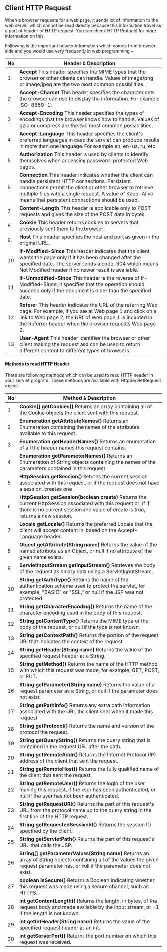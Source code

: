 ## Client HTTP Request

When a browser requests for a web page, it sends lot of information to the web server which cannot be read directly because this information travel as a part of header of HTTP request. You can check HTTP Protocol for more information on this.

Following is the important header information which comes from browser side and you would use very frequently in web programming −

| No | Header & Description                                                                                                                                                                                                                                                             |
|----|----------------------------------------------------------------------------------------------------------------------------------------------------------------------------------------------------------------------------------------------------------------------------------|
| 1  | **Accept**  This header specifies the MIME types that the browser or other clients can handle. Values of image/png or image/jpeg are the two most common possibilities.                                                                                                              |
| 2  | **Accept-Charset**  This header specifies the character sets the browser can use to display the information. For example ISO-8859-1.                                                                                                                                                 |
| 3  | **Accept-Encoding**  This header specifies the types of encodings that the browser knows how to handle. Values of gzip or compress are the two most common possibilities.                                                                                                            |
| 4  | **Accept-Language**  This header specifies the client's preferred languages in case the servlet can produce results in more than one language. For example en, en-us, ru, etc                                                                                                        |
| 5  | **Authorization**  This header is used by clients to identify themselves when accessing password-protected Web pages.                                                                                                                                                                |
| 6  | **Connection**  This header indicates whether the client can handle persistent HTTP connections. Persistent connections permit the client or other browser to retrieve multiple files with a single request. A value of Keep-Alive means that persistent connections should be used. |
| 7  | **Content-Length**  This header is applicable only to POST requests and gives the size of the POST data in bytes.                                                                                                                                                                    |
| 8  | **Cookie**  This header returns cookies to servers that previously sent them to the browser.                                                                                                                                                                                         |
| 9  | **Host**  This header specifies the host and port as given in the original URL.                                                                                                                                                                                                      |
| 10 | **If-Modified-Since**  This header indicates that the client wants the page only if it has been changed after the specified date. The server sends a code, 304 which means Not Modified header if no newer result is available.                                                      |
| 11 | **If-Unmodified-Since**  This header is the reverse of If-Modified-Since; it specifies that the operation should succeed only if the document is older than the specified date.                                                                                                      |
| 12 | **Refere**r  This header indicates the URL of the referring Web page. For example, if you are at Web page 1 and click on a link to Web page 2, the URL of Web page 1 is included in the Referrer header when the browser requests Web page 2.                                        |
| 13 | **User-Agent**  This header identifies the browser or other client making the request and can be used to return different content to different types of browsers.                                                                                                                    |


#### Methods to read HTTP Header

There are following methods which can be used to read HTTP header in your servlet program. These methods are available with HttpServletRequest object

| No | Method & Description                                                                                                                                                                           |
|----|------------------------------------------------------------------------------------------------------------------------------------------------------------------------------------------------|
| 1  | **Cookie[] getCookies()**  Returns an array containing all of the Cookie objects the client sent with this request.                                                                                |
| 2  | **Enumeration getAttributeNames()**  Returns an Enumeration containing the names of the attributes available to this request.                                                                      |
| 3  | **Enumeration getHeaderNames()**  Returns an enumeration of all the header names this request contains.                                                                                            |
| 4  | **Enumeration getParameterNames()**  Returns an Enumeration of String objects containing the names of the parameters contained in this request                                                     |
| 5  | **HttpSession getSession()**  Returns the current session associated with this request, or if the request does not have a session, creates one                                                     |
| 6  | **HttpSession getSession(boolean create)**  Returns the current HttpSession associated with this request or, if if there is no current session and value of create is true, returns a new session. |
| 7  | **Locale getLocale()**  Returns the preferred Locale that the client will accept content in, based on the Accept-Language header.                                                                  |
| 8  | **Object getAttribute(String name)**  Returns the value of the named attribute as an Object, or null if no attribute of the given name exists.                                                     |
| 9  | **ServletInputStream getInputStream()**  Retrieves the body of the request as binary data using a ServletInputStream.                                                                              |
| 10 | **String getAuthType()**  Returns the name of the authentication scheme used to protect the servlet, for example, "BASIC" or "SSL," or null if the JSP was not protected.                          |
| 11 | **String getCharacterEncoding()**  Returns the name of the character encoding used in the body of this request.                                                                                    |
| 12 | **String getContentType()**  Returns the MIME type of the body of the request, or null if the type is not known.                                                                                   |
| 13 | **String getContextPath()**  Returns the portion of the request URI that indicates the context of the request.                                                                                     |
| 14 | **String getHeader(String name)**  Returns the value of the specified request header as a String.                                                                                                  |
| 15 | **String getMethod()**  Returns the name of the HTTP method with which this request was made, for example, GET, POST, or PUT.                                                                      |
| 16 | **String getParameter(String name)**  Returns the value of a request parameter as a String, or null if the parameter does not exist.                                                               |
| 17 | **String getPathInfo()**  Returns any extra path information associated with the URL the client sent when it made this request                                                                     |
| 18 | **String getProtocol()**  Returns the name and version of the protocol the request.                                                                                                                |
| 19 | **String getQueryString()**  Returns the query string that is contained in the request URL after the path.                                                                                         |
| 20 | **String getRemoteAddr()**  Returns the Internet Protocol (IP) address of the client that sent the request.                                                                                        |
| 21 | **String getRemoteHost()**  Returns the fully qualified name of the client that sent the request.                                                                                                  |
| 22 | **String getRemoteUser()**  Returns the login of the user making this request, if the user has been authenticated, or null if the user has not been authenticated.                                 |
| 23 | **String getRequestURI()**  Returns the part of this request's URL from the protocol name up to the query string in the first line of the HTTP request.                                            |
| 24 | **String getRequestedSessionId()**  Returns the session ID specified by the client.                                                                                                                |
| 25 | **String getServletPath()**  Returns the part of this request's URL that calls the JSP.                                                                                                            |
| 26 | **String[] getParameterValues(String name)**  Returns an array of String objects containing all of the values the given request parameter has, or null if the parameter does not exist.            |
| 27 | **boolean isSecure()**  Returns a Boolean indicating whether this request was made using a secure channel, such as HTTPS.                                                                          |
| 28 | **int getContentLength()**  Returns the length, in bytes, of the request body and made available by the input stream, or -1 if the length is not known.                                            |
| 29 | **int getIntHeader(String name)**  Returns the value of the specified request header as an int.                                                                                                    |
| 30 | **int getServerPort()**  Returns the port number on which this request was received.                                                                                                               |